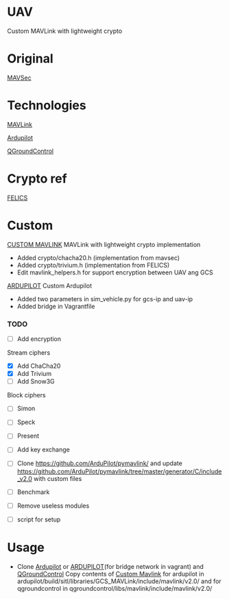 # UAV
Custom MAVLink with lightweight crypto

# Original
[MAVSec](https://github.com/aniskoubaa/mavsec)

# Technologies
[MAVLink](https://github.com/mavlink/mavlink)

[Ardupilot](https://github.com/ArduPilot/ardupilot)

[QGroundControl](https://github.com/mavlink/qgroundcontrol)

# Crypto ref
[FELICS](https://www.cryptolux.org/index.php/FELICS)


# Custom
[CUSTOM MAVLINK](https://github.com/angelopassaro/c_library_v2) MAVLink with lightweight crypto implementation
- Added crypto/chacha20.h (implementation from mavsec)
- Added crypto/trivium.h  (implementation from FELICS)
- Edit mavlink_helpers.h for support encryption between UAV ang GCS

[ARDUPILOT](https://github.com/angelopassaro/ardupilot) Custom Ardupilot
- Added two parameters in sim_vehicle.py for gcs-ip and uav-ip
- Added bridge in Vagrantfile


### TODO

- [ ] Add encryption

Stream ciphers
- [x] Add ChaCha20
- [x] Add Trivium
- [ ] Add Snow3G

Block ciphers
- [ ] Simon
- [ ] Speck
- [ ] Present

- [ ] Add key exchange

- [ ] Clone https://github.com/ArduPilot/pymavlink/ and update https://github.com/ArduPilot/pymavlink/tree/master/generator/C/include_v2.0 with custom files
- [ ] Benchmark

- [ ] Remove useless modules
- [ ] script for setup
# Usage
- Clone [Ardupilot](https://github.com/ArduPilot/ardupilot) or [ARDUPILOT](https://github.com/angelopassaro/ardupilot)(for bridge network in vagrant)  and [QGroundControl](https://github.com/mavlink/qgroundcontrol)
Copy contents of [Custom Mavlink](https://github.com/angelopassaro/c_library_v2) for ardupilot in ardupilot/build/sitl/libraries/GCS_MAVLink/include/mavlink/v2.0/ and for qgroundcontrol in qgroundcontrol/libs/mavlink/include/mavlink/v2.0/ 
